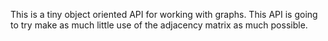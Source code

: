 This is a tiny object oriented API for working with graphs.
This API is going to try make as much little use of the adjacency matrix as much possible.